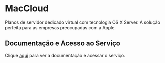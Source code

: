 # MacCloud

Planos de servidor dedicado virtual com tecnologia OS X Server. A solução perfeita para as empresas preocupadas com a Apple.

## Documentação e Acesso ao Serviço

Clique [aqui](http://maccloud.me) para ver a documentação e acessar o serviço.